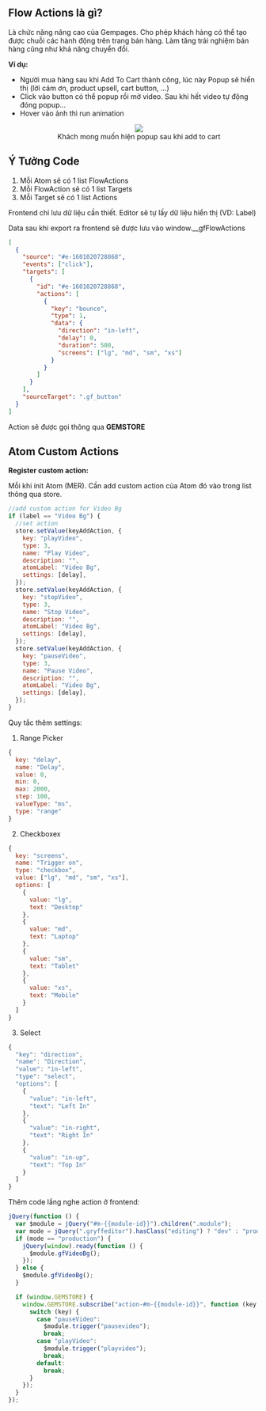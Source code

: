 ## Flow Actions là gì?

Là chức năng nâng cao của Gempages. Cho phép khách hàng có thể tạo được chuỗi các hành động trên trang bán hàng. Làm tăng trải nghiệm bán hàng cũng như khả năng chuyển đổi.

**Ví dụ:**

- Người mua hàng sau khi Add To Cart thành công, lúc này Popup sẽ hiển thị (lời cám ơn, product upsell, cart button, ...)
- Click vào button có thể popup rồi mở video. Sau khi hết video tự động đóng popup...
- Hover vào ảnh thì run animation
  <p align="center">
    <img src="../../assets/images/frontend/editor/flow-actions/customer-expect.png" />
    <br/> Khách mong muốn hiện popup sau khi add to cart
  </p>

## Ý Tưởng Code

1. Mỗi Atom sẽ có 1 list FlowActions
2. Mỗi FlowAction sẽ có 1 list Targets
3. Mỗi Target sẽ có 1 list Actions

Frontend chỉ lưu dữ liệu cần thiết.
Editor sẽ tự lấy dữ liệu hiển thị (VD: Label)

Data sau khi export ra frontend sẽ được lưu vào window.\_\_gfFlowActions

```json
[
  {
    "source": "#e-1601020728868",
    "events": ["click"],
    "targets": [
      {
        "id": "#e-1601020728868",
        "actions": [
          {
            "key": "bounce",
            "type": 1,
            "data": {
              "direction": "in-left",
              "delay": 0,
              "duration": 500,
              "screens": ["lg", "md", "sm", "xs"]
            }
          }
        ]
      }
    ],
    "sourceTarget": ".gf_button"
  }
]
```

Action sẽ được gọi thông qua **GEMSTORE**

## Atom Custom Actions

**Register custom action:**

Mỗi khi init Atom (MER). Cần add custom action của Atom đó vào trong list thông qua store.

```javascript
//add custom action for Video Bg
if (label == "Video Bg") {
  //set action
  store.setValue(keyAddAction, {
    key: "playVideo",
    type: 3,
    name: "Play Video",
    description: "",
    atomLabel: "Video Bg",
    settings: [delay],
  });
  store.setValue(keyAddAction, {
    key: "stopVideo",
    type: 3,
    name: "Stop Video",
    description: "",
    atomLabel: "Video Bg",
    settings: [delay],
  });
  store.setValue(keyAddAction, {
    key: "pauseVideo",
    type: 3,
    name: "Pause Video",
    description: "",
    atomLabel: "Video Bg",
    settings: [delay],
  });
}
```

Quy tắc thêm settings:

1. Range Picker

```javascript
{
  key: "delay",
  name: "Delay",
  value: 0,
  min: 0,
  max: 2000,
  step: 100,
  valueType: "ms",
  type: "range"
}
```

2. Checkboxex

```javascript
{
  key: "screens",
  name: "Trigger on",
  type: "checkbox",
  value: ["lg", "md", "sm", "xs"],
  options: [
    {
      value: "lg",
      text: "Desktop"
    },
    {
      value: "md",
      text: "Laptop"
    },
    {
      value: "sm",
      text: "Tablet"
    },
    {
      value: "xs",
      text: "Mobile"
    }
  ]
}
```

3. Select

```javascript
{
  "key": "direction",
  "name": "Direction",
  "value": "in-left",
  "type": "select",
  "options": [
    {
      "value": "in-left",
      "text": "Left In"
    },
    {
      "value": "in-right",
      "text": "Right In"
    },
    {
      "value": "in-up",
      "text": "Top In"
    }
  ]
}
```

Thêm code lắng nghe action ở frontend:

```javascript
jQuery(function () {
  var $module = jQuery("#m-{{module-id}}").children(".module");
  var mode = jQuery(".gryffeditor").hasClass("editing") ? "dev" : "production";
  if (mode == "production") {
    jQuery(window).ready(function () {
      $module.gfVideoBg();
    });
  } else {
    $module.gfVideoBg();
  }

  if (window.GEMSTORE) {
    window.GEMSTORE.subscribe("action-#m-{{module-id}}", function (key, data) {
      switch (key) {
        case "pauseVideo":
          $module.trigger("pausevideo");
          break;
        case "playVideo":
          $module.trigger("playvideo");
          break;
        default:
          break;
      }
    });
  }
});
```
